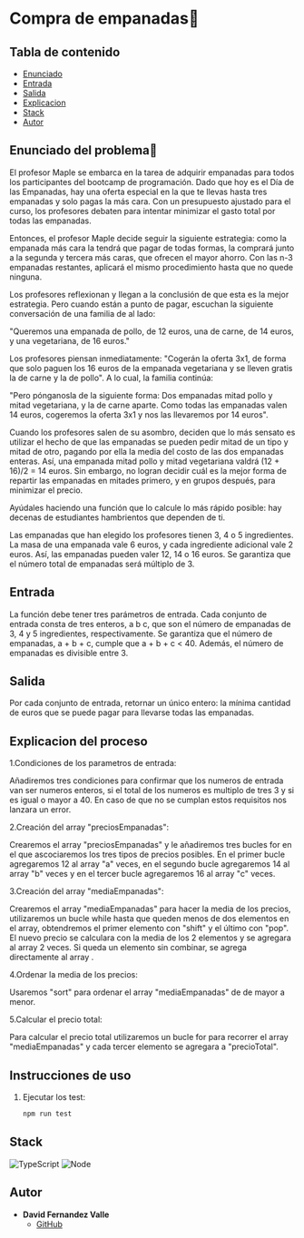 # Compra de empanadas🥟

## Tabla de contenido

- [Enunciado](#enunciado-del-problema)
- [Entrada](#entrada)
- [Salida](#salida)
- [Explicacion](#explicacion-del-proceso)
- [Stack](#stack)
- [Autor](#autor)

## Enunciado del problema🧾

El profesor Maple se embarca en la tarea de adquirir empanadas para todos los participantes del bootcamp de programación. Dado que hoy es el Día de las Empanadas,  hay una oferta especial en la que te llevas hasta tres empanadas y solo pagas la más cara. Con un presupuesto ajustado para el curso, los profesores debaten para intentar minimizar el gasto total por todas las empanadas.

Entonces, el profesor Maple decide seguir la siguiente estrategia: como la empanada más cara la tendrá que pagar de todas formas, la comprará junto a la segunda y tercera más caras, que ofrecen el mayor ahorro. Con las n-3 empanadas restantes, aplicará el mismo procedimiento hasta que no quede ninguna.

Los profesores reflexionan y llegan a la conclusión de que esta es la mejor estrategia. Pero cuando están a punto de pagar, escuchan la siguiente conversación de una familia de al lado:

"Queremos una empanada de pollo, de 12 euros, una de carne, de 14 euros, y una vegetariana, de 16 euros."

Los profesores piensan inmediatamente: "Cogerán la oferta 3x1, de forma que solo paguen los 16 euros de la empanada vegetariana y se lleven gratis la de carne y la de pollo". A lo cual, la familia continúa:

"Pero pónganosla de la siguiente forma: Dos empanadas mitad pollo y mitad vegetariana, y la de carne aparte. Como todas las empanadas valen 14 euros, cogeremos la oferta 3x1 y nos las llevaremos por 14 euros".

Cuando los profesores salen de su asombro, deciden que lo más sensato es utilizar el hecho de que las empanadas se pueden pedir mitad de un tipo y mitad de otro, pagando por ella la media del costo de las dos empanadas enteras. Así, una empanada mitad pollo y mitad vegetariana valdrá (12 + 16)/2 = 14 euros. Sin embargo, no logran decidir cuál es la mejor forma de repartir las empanadas en mitades primero, y en grupos después, para minimizar el precio.

Ayúdales haciendo una función que lo calcule lo más rápido posible: hay decenas de estudiantes hambrientos que dependen de ti.

Las empanadas que han elegido los profesores tienen 3, 4 o 5 ingredientes. La masa de una empanada vale 6 euros, y cada ingrediente adicional vale 2 euros. Así, las empanadas pueden valer 12, 14 o 16 euros. Se garantiza que el número total de empanadas será múltiplo de 3.

## Entrada

La función debe tener tres parámetros de entrada. Cada conjunto de entrada consta de tres enteros, a b c, que son el número de empanadas de 3, 4 y 5 ingredientes, respectivamente. Se garantiza que el número de empanadas, a + b + c, cumple que a + b + c < 40. Además, el número de empanadas es divisible entre 3.

## Salida

Por cada conjunto de entrada, retornar un único entero: la mínima cantidad de euros que se puede pagar para llevarse todas las empanadas.

## Explicacion del proceso

1.Condiciones de los parametros de entrada:

Añadiremos tres condiciones para confirmar que los numeros de entrada van ser numeros enteros, si el total de los numeros es multiplo de tres 3 y si es igual o mayor a 40. En caso de que no se cumplan estos requisitos nos lanzara un error.

2.Creación del array "preciosEmpanadas":

Crearemos el array "preciosEmpanadas" y le añadiremos tres bucles for en el que ascociaremos los tres tipos de precios posibles.
En el primer bucle agregaremos 12 al array "a" veces, en el segundo bucle agregaremos 14 al array "b" veces y en el tercer bucle agregaremos 16 al array "c" veces.

3.Creación del array "mediaEmpanadas":

Crearemos el array "mediaEmpanadas" para hacer la media de los precios, utilizaremos un bucle while hasta que queden menos de dos elementos en el array, obtendremos el primer elemento con "shift" y el último con "pop". El nuevo precio se calculara con la media de los 2 elementos y se agregara al array 2 veces. Si queda un elemento sin combinar, se agrega directamente al array .

4.Ordenar la media de los precios:

Usaremos "sort" para ordenar el array "mediaEmpanadas" de de mayor a menor.


5.Calcular el precio total:

Para calcular el precio total utilizaremos un bucle for para recorrer el array "mediaEmpanadas" y cada tercer elemento se agregara a "precioTotal".

## Instrucciones de uso

1. Ejecutar los test:
    ```bash
    npm run test
    ```


## Stack

![TypeScript](https://img.shields.io/badge/TypeScript-007ACC?style=for-the-badge&logo=typescript&logoColor=white) ![Node](https://img.shields.io/badge/Node.js-43853D?style=for-the-badge&logo=node.js&logoColor=white) 


## Autor

- **David Fernandez Valle**
  - [GitHub](https://github.com/Davfernandezz)

